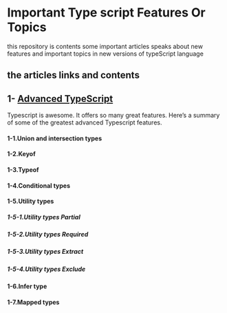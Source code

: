# Important Type script Features Or Topics
 this repository is contents some important articles speaks about new features and important topics in new versions of typeScript language
 
## the articles links and contents 
## 1- <a href="https://angularexperts.io/blog/advanced-typescript" target="_blank">Advanced TypeScript</a>
Typescript is awesome. It offers so many great features. Here’s a summary of some of the greatest advanced Typescript features.
#### 1-1.Union and intersection types
#### 1-2.Keyof
#### 1-3.Typeof
#### 1-4.Conditional types
#### 1-5.Utility types
#####     1-5-1.Utility types Partial
#####     1-5-2.Utility types Required
#####     1-5-3.Utility types Extract
#####     1-5-4.Utility types Exclude
#### 1-6.Infer type
#### 1-7.Mapped types
